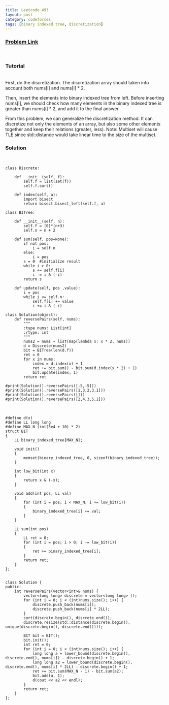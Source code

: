 ```yaml
---
title: Leetcode 493
layout: post
category: codeforces
tags: [binary indexed tree, discretization]
---
```



### [Problem Link](https://leetcode.com/problems/reverse-pairs/)
<br/>

### Tutorial  
<br/>
First, do the discretization. The discretization array should taken into account both nums[i] and nums[i] * 2.

Then, insert the elements into binary indexed tree from left.
Before inserting nums[i], we should check how many elements in the binary indexed tree is greater than nums[i] * 2, and add it to the final answer.

From this problem, we can generalize the discretization method. It can discretize not only the elements of an array, but also some other elements together and keep their relations (greater, less).
Note: Multiset will cause TLE since std::distance would take linear time to the size of the multiset.
<br/>


### Solution  
<br/>

	class Discrete:
	
	    def __init__(self, f):
	        self.f = list(set(f))
	        self.f.sort()
	
	    def index(self, a):
	        import bisect
	        return bisect.bisect_left(self.f, a)
	
	class BITree:
	
	    def __init__(self, n):
	        self.f = [0]*(n+3)
	        self.n = n + 2
	
	    def sum(self, pos=None):
	        if not pos:
	            i = self.n
	        else:
	            i = pos
	        s = 0  #initialize result
	        while i > 0:
	            s += self.f[i]
	            i -= i & (-i)
	        return s
	 
	    def update(self, pos ,value):
	        i = pos
	        while i <= self.n:
	            self.f[i] += value
	            i += i & (-i)
	 
	class Solution(object):
	    def reversePairs(self, nums):
	        """
	        :type nums: List[int]
	        :rtype: int
	        """
	        nums2 = nums + list(map(lambda x: x * 2, nums))
	        d = Discrete(nums2)
	        bit = BITree(len(d.f))
	        ret = 0
	        for x in nums:
	            index = d.index(x) + 1
	            ret += bit.sum() - bit.sum(d.index(x * 2) + 1)
	            bit.update(index, 1)
	        return ret
	        
	#print(Solution().reversePairs([-5,-5]))
	#print(Solution().reversePairs([1,3,2,3,1]))
	#print(Solution().reversePairs([]))
	#print(Solution().reversePairs([2,4,3,5,1]))

<br/>

	#define d(x) 
	#define LL long long
	#define MAX_N (int(5e4 + 10) * 2)
	struct BIT
	{
		LL binary_indexed_tree[MAX_N];
	
		void init()
		{
			memset(binary_indexed_tree, 0, sizeof(binary_indexed_tree));
		}
	
		int low_bit(int x)
		{
			return x & (-x);
		}
	
		void add(int pos, LL val)
		{
			for (int i = pos; i < MAX_N; i += low_bit(i))
			{
				binary_indexed_tree[i] += val;
			}
		}
	
		LL sum(int pos)
		{
			LL ret = 0;
			for (int i = pos; i > 0; i -= low_bit(i))
			{
				ret += binary_indexed_tree[i];
			}
			return ret;
		}
	};
	
	
	class Solution {
	public:
	    int reversePairs(vector<int>& nums) {
	        vector<long long> discrete = vector<long long> ();
	        for (int i = 0; i < (int)nums.size(); i++) {
	            discrete.push_back(nums[i]);
	            discrete.push_back(nums[i] * 2LL);
	        }
	        sort(discrete.begin(), discrete.end());
	        discrete.resize(std::distance(discrete.begin(), unique(discrete.begin(), discrete.end())));
	        
	        BIT bit = BIT();
	        bit.init();
	        int ret = 0;
	        for (int i = 0; i < (int)nums.size(); i++) {
	            long long a = lower_bound(discrete.begin(), discrete.end(), nums[i]) - discrete.begin() + 1;
	            long long a2 = lower_bound(discrete.begin(), discrete.end(), nums[i] * 2LL) - discrete.begin() + 1;
	            ret += bit.sum(MAX_N - 1) - bit.sum(a2);
	            bit.add(a, 1);
	            d(cout << a2 << endl);
	        }
	        return ret;
	    }
	};
